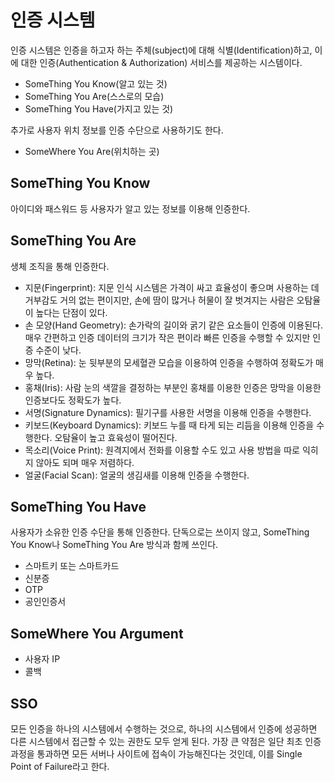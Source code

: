 # 인증 시스템

인증 시스템은 인증을 하고자 하는 주체(subject)에 대해 식별(Identification)하고, 이에 대한 인증(Authentication & Authorization) 서비스를 제공하는 시스템이다.

- SomeThing You Know(알고 있는 것)
- SomeThing You Are(스스로의 모습)
- SomeThing You Have(가지고 있는 것)

추가로 사용자 위치 정보를 인증 수단으로 사용하기도 한다.

- SomeWhere You Are(위치하는 곳)

## SomeThing You Know

아이디와 패스워드 등 사용자가 알고 있는 정보를 이용해 인증한다.

## SomeThing You Are

생체 조직을 통해 인증한다.

- 지문(Fingerprint): 지문 인식 시스템은 가격이 싸고 효율성이 좋으며 사용하는 데 거부감도 거의 없는 편이지만, 손에 땀이 많거나 허물이 잘 벗겨지는 사람은 오탐율이 높다는 단점이 있다.
- 손 모양(Hand Geometry): 손가락의 길이와 굵기 같은 요소들이 인증에 이용된다. 매우 간편하고 인증 데이터의 크기가 작은 편이라 빠른 인증을 수행할 수 있지만 인증 수준이 낮다.
- 망막(Retina): 눈 뒷부분의 모세혈관 모습을 이용하여 인증을 수행하여 정확도가 매우 높다.
- 홍채(Iris): 사람 눈의 색깔을 결정하는 부분인 홍채를 이용한 인증은 망막을 이용한 인증보다도 정확도가 높다.
- 서명(Signature Dynamics): 필기구를 사용한 서명을 이용해 인증을 수행한다.
- 키보드(Keyboard Dynamics): 키보드 누를 때 타게 되는 리듬을 이용해 인증을 수행한다. 오탐율이 높고 효육성이 떨어진다.
- 목소리(Voice Print): 원격지에서 전화를 이용할 수도 있고 사용 방법을 따로 익히지 않아도 되며 매우 저렴하다.
- 얼굴(Facial Scan): 얼굴의 생김새를 이용해 인증을 수행한다.

## SomeThing You Have

사용자가 소유한 인증 수단을 통해 인증한다. 단독으로는 쓰이지 않고, SomeThing You Know나 SomeThing You Are 방식과 함께 쓰인다.

- 스마트키 또는 스마트카드
- 신분증
- OTP
- 공인인증서

## SomeWhere You Argument

- 사용자 IP
- 콜백

## SSO

모든 인증을 하나의 시스템에서 수행하는 것으로, 하나의 시스템에서 인증에 성공하면 다른 시스템에서 접근할 수 있는 권한도 모두 얻게 된다. 가장 큰 약점은 일단 최초 인증 과정을 통과하면 모든 서버나 사이트에 접속이 가능해진다는 것인데, 이를 Single Point of Failure라고 한다.
